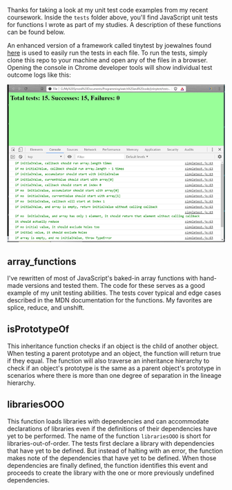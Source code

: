Thanks for taking a look at my unit test code examples from my recent coursework. Inside the ```tests``` folder above, you'll find JavaScript unit tests for functions I wrote as part of my studies. A description of these functions can be found below.

An enhanced version of a framework called tinytest by joewalnes found [here](https://github.com/joewalnes/jstinytest) is used to easily run the tests in each file. To run the tests, simply clone this repo to your machine and open any of the files in a browser. Opening the console in Chrome developer tools will show individual test outcome logs like this:

![](images/Capture2.png)

array_functions
---------------

I've rewritten of most of JavaScript's baked-in array functions with hand-made versions and tested them. The code for these serves as a good example of my unit testing abilities. The tests cover typical and edge cases described in the MDN documentation for the functions. My favorites are splice, reduce, and unshift.

isPrototypeOf
-------------

This inheritance function checks if an object is the child of another object. When testing a parent prototype and an object, the function will return true if they equal. The function will also traverse an inheritance hierarchy to check if an object's prototype is the same as a parent object's prototype in scenarios where there is more than one degree of separation in the lineage hierarchy.

librariesOOO
------------

This function loads libraries with dependencies and can accommodate declarations of libraries even if the definitions of their dependencies have yet to be performed. The name of the function ```librariesOOO``` is short for libraries-out-of-order. The tests first declare a library with dependencies that have yet to be defined. But instead of halting with an error, the function makes note of the dependencies that have yet to be defined. When those dependencies are finally defined, the function identifies this event and proceeds to create the library with the one or more previously undefined dependencies.
